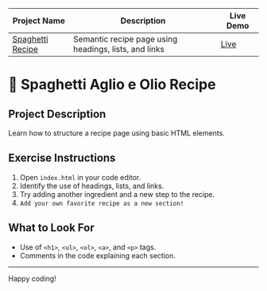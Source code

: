 | Project Name                                         | Description                                           | Live Demo                                                                                     |
| ---------------------------------------------------- | ----------------------------------------------------- | --------------------------------------------------------------------------------------------- |
| [Spaghetti Recipe](01_Spaghetti-Aglio-e-Olio-Recipe) | Semantic recipe page using headings, lists, and links | [Live](https://mkaifnadeem.github.io/frontend-practice-hub/01_Spaghetti-Aglio-e-Olio-Recipe/) |

# 🍝 Spaghetti Aglio e Olio Recipe

## Project Description

Learn how to structure a recipe page using basic HTML elements.

## Exercise Instructions

1. Open `index.html` in your code editor.
2. Identify the use of headings, lists, and links.
3. Try adding another ingredient and a new step to the recipe.
4. `Add your own favorite recipe as a new section!`

## What to Look For

-   Use of `<h1>`, `<ul>`, `<ol>`, `<a>`, and `<p>` tags.
-   Comments in the code explaining each section.

---

Happy coding!
